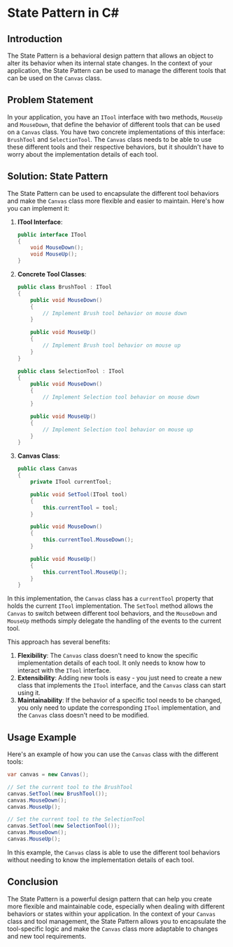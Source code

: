 # State Pattern in C#

## Introduction
The State Pattern is a behavioral design pattern that allows an object to alter its behavior when its internal state changes. In the context of your application, the State Pattern can be used to manage the different tools that can be used on the `Canvas` class.

## Problem Statement
In your application, you have an `ITool` interface with two methods, `MouseUp` and `MouseDown`, that define the behavior of different tools that can be used on a `Canvas` class. You have two concrete implementations of this interface: `BrushTool` and `SelectionTool`. The `Canvas` class needs to be able to use these different tools and their respective behaviors, but it shouldn't have to worry about the implementation details of each tool.

## Solution: State Pattern
The State Pattern can be used to encapsulate the different tool behaviors and make the `Canvas` class more flexible and easier to maintain. Here's how you can implement it:

1. **ITool Interface**:
   ```csharp
   public interface ITool
   {
       void MouseDown();
       void MouseUp();
   }
   ```

2. **Concrete Tool Classes**:
   ```csharp
   public class BrushTool : ITool
   {
       public void MouseDown()
       {
           // Implement Brush tool behavior on mouse down
       }

       public void MouseUp()
       {
           // Implement Brush tool behavior on mouse up
       }
   }

   public class SelectionTool : ITool
   {
       public void MouseDown()
       {
           // Implement Selection tool behavior on mouse down
       }

       public void MouseUp()
       {
           // Implement Selection tool behavior on mouse up
       }
   }
   ```

3. **Canvas Class**:
   ```csharp
   public class Canvas
   {
       private ITool currentTool;

       public void SetTool(ITool tool)
       {
           this.currentTool = tool;
       }

       public void MouseDown()
       {
           this.currentTool.MouseDown();
       }

       public void MouseUp()
       {
           this.currentTool.MouseUp();
       }
   }
   ```

In this implementation, the `Canvas` class has a `currentTool` property that holds the current `ITool` implementation. The `SetTool` method allows the `Canvas` to switch between different tool behaviors, and the `MouseDown` and `MouseUp` methods simply delegate the handling of the events to the current tool.

This approach has several benefits:

1. **Flexibility**: The `Canvas` class doesn't need to know the specific implementation details of each tool. It only needs to know how to interact with the `ITool` interface.
2. **Extensibility**: Adding new tools is easy - you just need to create a new class that implements the `ITool` interface, and the `Canvas` class can start using it.
3. **Maintainability**: If the behavior of a specific tool needs to be changed, you only need to update the corresponding `ITool` implementation, and the `Canvas` class doesn't need to be modified.

## Usage Example
Here's an example of how you can use the `Canvas` class with the different tools:

```csharp
var canvas = new Canvas();

// Set the current tool to the BrushTool
canvas.SetTool(new BrushTool());
canvas.MouseDown();
canvas.MouseUp();

// Set the current tool to the SelectionTool
canvas.SetTool(new SelectionTool());
canvas.MouseDown();
canvas.MouseUp();
```

In this example, the `Canvas` class is able to use the different tool behaviors without needing to know the implementation details of each tool.

## Conclusion
The State Pattern is a powerful design pattern that can help you create more flexible and maintainable code, especially when dealing with different behaviors or states within your application. In the context of your `Canvas` class and tool management, the State Pattern allows you to encapsulate the tool-specific logic and make the `Canvas` class more adaptable to changes and new tool requirements.